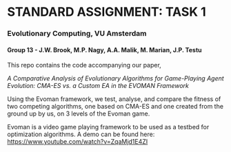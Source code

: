 # STANDARD ASSIGNMENT: TASK 1
### Evolutionary Computing, VU Amsterdam
#### Group 13 - J.W. Brook, M.P. Nagy, A.A. Malik, M. Marian, J.P. Testu

This repo contains the code accompanying our paper, 

*A Comparative Analysis of Evolutionary Algorithms for Game-Playing Agent Evolution:*
*CMA-ES vs. a Custom EA in the EVOMAN Framework*

Using the Evoman framework, we test, analyse, and compare the fitness of two competing algorithms, one based on CMA-ES and one created from the ground up by us, on 3 levels of the Evoman game.

Evoman is a video game playing framework to be used as a testbed for optimization algorithms.
A demo can be found here: https://www.youtube.com/watch?v=ZqaMjd1E4ZI
